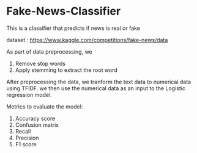# Fake-News-Classifier
This is a classifier that predicts if news is real or fake

dataset : https://www.kaggle.com/competitions/fake-news/data 

As part of data preprocessing, we 
1) Remove stop words
2) Apply stemming to extract the root word

After preprocessing the data, we tranform the text data to numerical data using TFIDF. we then use the numerical data as an input to the Logistic regression model.

Metrics to evaluate the model:
1) Accuracy score
2) Confusion matrix
3) Recall
4) Precision
5) F1 score
